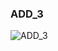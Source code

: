 ### ADD_3

![ADD_3](https://user-images.githubusercontent.com/116869307/214143012-431cb6ed-2e5c-4316-a5b8-ab7a341eeb37.png)

